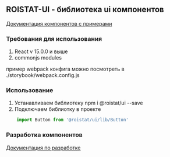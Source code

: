 ## ROISTAT-UI - библиотека ui компонентов
[Документация компонентов с примерами](https://roistat.github.io/react-ui/)

### Требования для использования
1. React v 15.0.0 и выше
2. commonjs modules

пример webpack конфига можно посмотреть в ./storybook/webpack.config.js

### Использование

1. Устанавливаем библиотеку npm i @roistat/ui --save
2. Подключаем библиотку в проекте
```js
    import Button from '@roistat/ui/lib/Button'
```

### Разработка компонентов

[Документация по разработке](https://github.com/roistat/react-ui/blob/master/docs/development.md)

